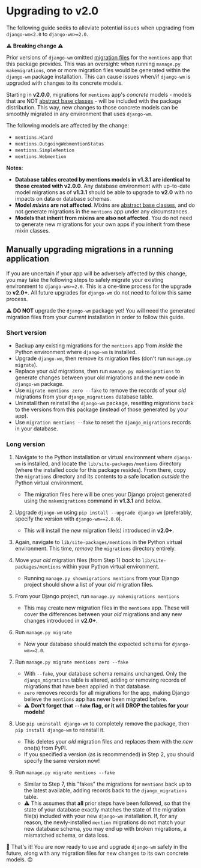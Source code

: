 # Upgrading to v2.0

The following guide seeks to alleviate potential issues when upgrading from `django-wm<2.0` to `django-wm>=2.0`.

⚠ **Breaking change** ⚠

Prior versions of `django-wm` omitted [migration files] for the `mentions` app that this package provides. This was an oversight: when running `manage.py makemigrations`, one or more migration files would be generated within the `django-wm` package installation. This can cause issues when/if `django-wm` is upgraded with changes to its concrete models.

Starting in **v2.0.0**, migrations for `mentions` app's _concrete_ models - models that are NOT [abstract base classes] - will be included with the package distribution. This way, new changes to those concrete models can be smoothly migrated in any environment that uses `django-wm`.

The following models are affected by the change:

- `mentions.HCard`
- `mentions.OutgoingWebmentionStatus`
- `mentions.SimpleMention`
- `mentions.Webmention`

**Notes**:

- **Database tables created by mentions models in v1.3.1 are identical to those created with v2.0.0**. Any database environment with up-to-date model migrations as of **v1.3.1** should be able to upgrade to **v2.0** with no impacts on data or database schemas.
- **Model _mixins_ are not affected**. Mixins are [abstract base classes], and do not generate migrations in the `mentions` app under any circumstances.
- **Models that inherit from mixins are also not affected**. You do not need to generate new migrations for your own apps if you inherit from these mixin classes.

## Manually upgrading migrations in a running application

If you are uncertain if your app will be adversely affected by this change, you may take the following steps to safely migrate your existing environment to `django-wm>=2.0`. This is a one-time process for the upgrade to **v2.0+**. All future upgrades for `django-wm` do not need to follow this same process.

⚠ **DO NOT** upgrade the `django-wm` package yet! You will need the generated migration files from your _current_ installation in order to follow this guide.

### Short version

- Backup any existing migrations for the `mentions` app from _inside_ the Python environment where `django-wm` is installed.
- Upgrade `django-wm`, then remove its migration files (don't run `manage.py migrate`).
- Replace your _old_ migrations, then run `manage.py makemigrations` to generate changes between your old migrations and the new code in `django-wm` package.
- Use `migrate mentions zero --fake` to remove the records of your _old_ migrations from your `django_migrations` database table.
- Uninstall then reinstall the `django-wm` package, resetting migrations back to the versions from this package (instead of those generated by your app).
- Use `migration mentions --fake` to reset the `django_migrations` records in your database.

### Long version

1. Navigate to the Python installation or virtual environment where `django-wm` is installed, and locate the `lib/site-packages/mentions` directory (where the installed code for this package resides). From there, copy the `migrations` directory and its contents to a safe location _outside_ the Python virtual environment.

   - The migration files here will be ones your Django project generated using the `makemigrations` command in **v1.3.1** and below.

2. Upgrade `django-wm` using `pip install --upgrade django-wm` (preferably, specify the version with `django-wm==2.0.0`).

   - This will install the _new_ migration file(s) introduced in **v2.0+**.

3. Again, navigate to `lib/site-packages/mentions` in the Python virtual environment. This time, _remove_ the `migrations` directory entirely.
4. Move your _old_ migration files (from Step 1) _back_ to `lib/site-packages/mentions` within your Python virtual environment.

   - Running `manage.py showmigrations mentions` from your Django project should show a list of your _old_ migration files.

5. From your Django project, run `manage.py makemigrations mentions`

   - This may create new migration files in the `mentions` app. These will cover the differences between your _old_ migrations and any new changes introduced in **v2.0+**.

6. Run `manage.py migrate`

   - Now your database should match the expected schema for `django-wm>=2.0`.

7. Run `manage.py migrate mentions zero --fake`

   - With `--fake`, your database schema remains unchanged. Only the `django_migrations` table is altered, adding or removing records of migrations that have been applied in that database.
   - `zero` removes records for all migrations for the app, making Django believe the `mentions` app has never been migrated before.
   - ⚠ **Don't forget that `--fake` flag, or it will DROP the tables for your models!**

8. Use `pip uninstall django-wm` to completely remove the package, then `pip install django-wm` to reinstall it.

   - This deletes your _old_ migration files and replaces them with the _new_ one(s) from PyPI.
   - If you specified a version (as is recommended) in Step 2, you should specify the same version now!

9. Run `manage.py migrate mentions --fake`

   - Similar to Step 7, this "fakes" the migrations for `mentions` back up to the latest available, adding records back to the `django_migrations` table.
   - ⚠ This assumes that **all** prior steps have been followed, so that the state of your database exactly matches the state of the migration file(s) included with your new `django-wm` installation. If, for any reason, the newly-installed `mention` migrations do not match your new database schema, you may end up with broken migrations, a mismatched schema, or data loss.

🎉 That's it! You are now ready to use and upgrade `django-wm` safely in the future, along with any migration files for new changes to its own concrete models. 😊

[migration files]: https://docs.djangoproject.com/en/4.0/topics/migrations/
[abstract base classes]: https://docs.djangoproject.com/en/4.0/topics/db/models/#abstract-base-classes
